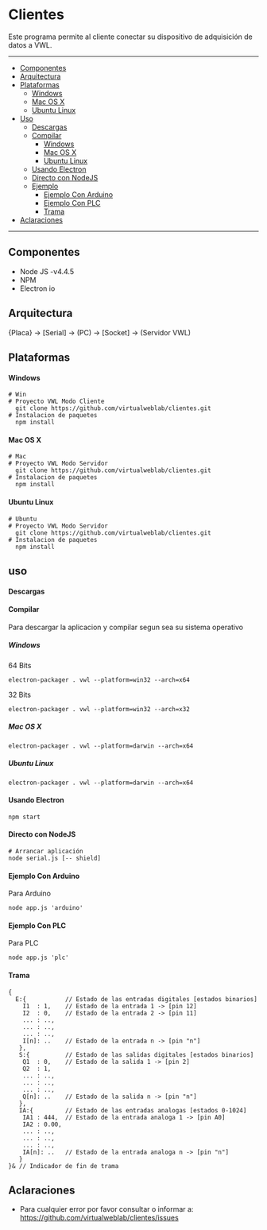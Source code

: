 Clientes
========

Este programa permite al cliente conectar su dispositivo de adquisición de datos a VWL.


***
* [Componentes](#componentes)
* [Arquitectura](#arquitectura)
* [Plataformas](#plataformas)
  * [Windows](#windows)
  * [Mac OS X](#mac-os-x)
  * [Ubuntu Linux](#ubuntu-linux)
* [Uso](#uso)
  * [Descargas](#descargas)
  * [Compilar](#compilar)
    * [Windows](#windows)
    * [Mac OS X](#mac-os-x)
    * [Ubuntu Linux](#ubuntu-linux)
  * [Usando Electron](#usando-electron)
  * [Directo con NodeJS](#directo-con-nodejs)
  * [Ejemplo](#ejemplo)
    * [Ejemplo Con Arduino](#ejemplo-con-arduino)
    * [Ejemplo Con PLC](#ejemplo-con-plc)
    * [Trama](#trama)
* [Aclaraciones](#aclaraciones)

***

## Componentes

- Node JS -v4.4.5
- NPM
- Electron io

## Arquitectura

{Placa} -> [Serial] -> (PC) -> [Socket] -> (Servidor VWL)

## Plataformas

#### Windows

```
# Win
# Proyecto VWL Modo Cliente
  git clone https://github.com/virtualweblab/clientes.git
# Instalacion de paquetes
  npm install
```

#### Mac OS X
```
# Mac
# Proyecto VWL Modo Servidor
  git clone https://github.com/virtualweblab/clientes.git
# Instalacion de paquetes
  npm install
```
#### Ubuntu Linux
```
# Ubuntu
# Proyecto VWL Modo Servidor
  git clone https://github.com/virtualweblab/clientes.git
# Instalacion de paquetes
  npm install
```
## uso

#### Descargas

#### Compilar

Para descargar la aplicacion y compilar segun sea su sistema operativo

##### Windows

64 Bits
```
electron-packager . vwl --platform=win32 --arch=x64
```
32 Bits
```
electron-packager . vwl --platform=win32 --arch=x32
```
##### Mac OS X
```
electron-packager . vwl --platform=darwin --arch=x64
```
##### Ubuntu Linux
```
electron-packager . vwl --platform=darwin --arch=x64
```

#### Usando Electron
```
npm start
```
#### Directo con NodeJS

```
# Arrancar aplicación
node serial.js [-- shield]
```

#### Ejemplo Con Arduino

Para Arduino
```
node app.js 'arduino'
```
#### Ejemplo Con PLC
Para PLC
```
node app.js 'plc'
```

#### Trama

```
{
  E:{           // Estado de las entradas digitales [estados binarios]
    I1  : 1,    // Estado de la entrada 1 -> [pin 12]
    I2  : 0,    // Estado de la entrada 2 -> [pin 11]
    ... : ..,
    ... : ..,
    ... : ..,
    I[n]: ..    // Estado de la entrada n -> [pin "n"]
   },
   S:{          // Estado de las salidas digitales [estados binarios]
    Q1  : 0,    // Estado de la salida 1 -> [pin 2]
    Q2  : 1,
    ... : ..,
    ... : ..,
    ... : ..,
    Q[n]: ..    // Estado de la salida n -> [pin "n"]
   },
   IA:{         // Estado de las entradas analogas [estados 0-1024]
    IA1 : 444,  // Estado de la entrada analoga 1 -> [pin A0]
    IA2 : 0.00,
    ... : ..,
    ... : ..,
    ... : ..,
    IA[n]: ..   // Estado de la entrada analoga n -> [pin "n"]
   }
}& // Indicador de fin de trama
```
## Aclaraciones

- Para cualquier error por favor consultar o informar a: https://github.com/virtualweblab/clientes/issues
